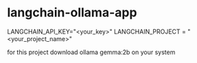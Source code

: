 # langchain-ollama-app

LANGCHAIN_API_KEY="<your_key>"
LANGCHAIN_PROJECT = "<your_project_name>"

for this project download ollama gemma:2b on your system
